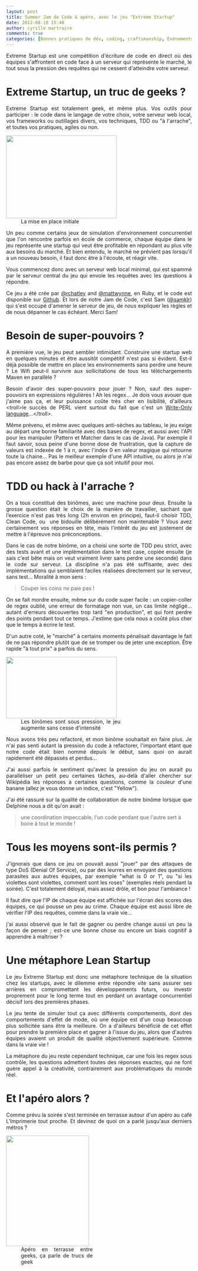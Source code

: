 ```yaml
---
layout: post
title: Summer Jam de Code & apéro, avec le jeu "Extreme Startup"
date: 2012-08-10 15:48
author: cyrille martraire
comments: true
categories: [Bonnes pratiques de dév, coding, craftsmanship, Evénements, Extreme, Extreme Startup, game, geek, kata, Programmation, regex, TDD, web, workshop]
---
```

<p style="text-align: justify;">Extreme Startup est une compétition d'écriture de code en direct où des équipes s'affrontent en code face à un serveur qui représente le marché, le tout sous la pression des requêtes qui ne cessent d'atteindre votre serveur.</p>

<h1 style="text-align: justify;">Extreme Startup, un truc de geeks ?</h1>
<p style="text-align: justify;">Extreme Startup est totalement geek, et même plus. Vos outils pour participer : le code dans le langage de votre choix, votre serveur web local, vos frameworks ou outillages divers, vos techniques, TDD ou "à l'arrache", et toutes vos pratiques, agiles ou non.</p>

<div class="mceTemp" style="text-align: justify;"><dl id="attachment_1136" class="wp-caption alignnone" style="width: 310px;"><dt class="wp-caption-dt"><a href="http://www.arolla.fr/blog/wp-content/uploads/2012/08/summer_jam_de_code1.jpg"><img class="size-medium wp-image-1136" title="summer_jam_de_code1" src="http://www.arolla.fr/blog/wp-content/uploads/2012/08/summer_jam_de_code1-300x225.jpg" alt="" width="300" height="225" /></a></dt><dd class="wp-caption-dd">La mise en place initiale</dd></dl></div>
<p style="text-align: justify;">Un peu comme certains jeux de simulation d'environnement concurrentiel que l'on rencontre parfois en école de commerce, chaque équipe dans le jeu représente une startup qui veut être profitable en répondant au plus vite aux besoins du marché. Et bien entendu, le marché ne prévient pas lorsqu'il a un nouveau besoin, il faut donc être à l'écoute, et réagir vite.</p>
<p style="text-align: justify;">Vous commencez donc avec un serveur web local minimal, qui est spammé par le serveur central du jeu qui envoie les requêtes avec les questions à répondre.</p>
<p style="text-align: justify;">Ce jeu a été crée par <a href="http://twitter.com/#!/rchatley">@rchatley</a> and <a href="http://twitter.com/#!/mattwynne">@mattwynne</a>, en Ruby, et le code est disponible sur <a href="https://github.com/jhannes/extreme_startup">Github</a>. Et lors de notre Jam de Code, c'est Sam (<a href="https://twitter.com/samklr/" target="_blank">@samklr</a>) qui s'est occupé d'amener le serveur de jeu, de nous expliquer les règles et de nous dépanner le cas échéant. Merci Sam!</p>

<h1 style="text-align: justify;">Besoin de super-pouvoirs ?</h1>
<p style="text-align: justify;">A première vue, le jeu peut sembler intimidant. Construire une startup web en quelques minutes et être aussitôt compétitif n'est pas si évident. Est-il déjà possible de mettre en place les environnements sans perdre une heure ? Le Wifi peut-il survivre aux sollicitations de tous les téléchargements Maven en parallèle ?</p>
<p style="text-align: justify;">Besoin d'avoir des super-pouvoirs pour jouer ? Non, sauf des super-pouvoirs en expressions régulières ! Ah les regex... Je dois vous avouer que j'aime pas ça, et leur puissance coûte très cher en lisibilité, d'ailleurs &lt;troll&gt;le succès de PERL vient surtout du fait que c'est un <a href="http://en.wikipedia.org/wiki/Write-only_language" target="_blank">Write-Only language</a>...&lt;/troll&gt;.</p>
<p style="text-align: justify;">Même prévenu, et même avec quelques anti-sèches au tableau, le jeu exige au départ une bonne familiarité avec des bases de regex, et aussi avec l'API pour les manipuler (Pattern et Matcher dans le cas de Java). Par exemple il faut savoir, sous peine d'une bonne dose de frustration, que la capture de valeurs est indexée de 1 à n, avec l'index 0 en valeur magique qui retourne toute la chaine... Pas le meilleur exemple d'une API intuitive, ou alors je n'ai pas encore assez de barbe pour que ça soit intuitif pour moi.</p>

<h1 style="text-align: justify;">TDD ou hack à l'arrache ?</h1>
<p style="text-align: justify;">On a tous constitué des binômes, avec une machine pour deux. Ensuite la grosse question était le choix de la manière de travailler, sachant que l’exercice n'est pas très long (2h environ en principe), faut-il choisir TDD, Clean Code, ou  une bidouille délibérément non maintenable ? Vous avez certainement vos réponses en tête, mais l'intérêt du jeu est justement de mettre à l'épreuve nos préconceptions.</p>
<p style="text-align: justify;">Dans le cas de notre binôme, on a choisi une sorte de TDD peu strict, avec des tests avant et une implémentation dans le test case, copiée ensuite (je sais c'est bête mais on veut vraiment livrer sans perdre une seconde) dans le code sur serveur. La discipline n'a pas été suffisante, avec des implémentations qui semblaient faciles réalisées directement sur le serveur, sans test... Moralité à mon sens :</p>

<blockquote>Couper les coins ne paie pas !</blockquote>
<p style="text-align: justify;">On se fait mordre ensuite, même sur du code super facile : un copier-coller de regex oublié, une erreur de formatage non vue, un cas limite négligé... autant d'erreurs découvertes trop tard "en production", et qui font perdre des points pendant tout ce temps. J'estime que cela nous a coûté plus cher que le temps à écrire le test.</p>
<p style="text-align: justify;">D'un autre coté, le "marché" à certains moments pénalisait davantage le fait de ne pas répondre plutôt que de se tromper ou de jeter une exception. Être rapide "à tout prix" a parfois du sens.</p>

<div class="mceTemp" style="text-align: justify;"><dl id="attachment_1144" class="wp-caption alignnone" style="width: 310px;"><dt class="wp-caption-dt"><a href="http://www.arolla.fr/blog/wp-content/uploads/2012/08/summer_jam_de_code2.jpg"><img class="size-medium wp-image-1144" title="summer_jam_de_code2" src="http://www.arolla.fr/blog/wp-content/uploads/2012/08/summer_jam_de_code2-300x167.jpg" alt="" width="300" height="167" /></a></dt><dd class="wp-caption-dd">Les binômes sont sous pression, le jeu augmente sans cesse d'intensité</dd></dl></div>
<p style="text-align: justify;">Nous avons très peu refactoré, et mon binôme souhaitait en faire plus. Je n'ai pas senti autant la pression du code à refactorer, l'important étant que notre code était bien nommé depuis le début, sans quoi on aurait rapidement été dépassés et perdus...</p>
<p style="text-align: justify;">J'ai aussi parfois le sentiment qu'avec la pression du jeu on aurait pu paralléliser un petit peu certaines tâches, au-delà d'aller chercher sur Wikipédia les réponses à certaines questions, comme la couleur d'une banane (allez je vous donne un indice, c'est "Yellow").</p>
<p style="text-align: justify;">J'ai été rassuré sur la qualité de collaboration de notre binôme lorsque que Delphine nous a dit qu'on avait :</p>

<blockquote>une coordination impeccable, l'un code pendant que l'autre sert à boire à tout le monde !</blockquote>
<h1 style="text-align: justify;">Tous les moyens sont-ils permis ?</h1>
<p style="text-align: justify;">J'ignorais que dans ce jeu on pouvait aussi "jouer" par des attaques de type DoS (Denial Of Service), ou par des leurres en envoyant des questions parasites aux autres équipes, par exemple "what is 0 or 1", ou "si les violettes sont violettes, comment sont les roses" (exemples réels pendant la soirée). C'est totalement déloyal, mais assez drôle, et bon pour l'ambiance !</p>
<p style="text-align: justify;">Il faut dire que l'IP de chaque équipe est affichée sur l'écran des scores des équipes, ce qui pousse un peu au crime. Chaque équipe est aussi libre de vérifier l'IP des requêtes, comme dans la vraie vie...</p>
<p style="text-align: justify;">j'ai aussi observé que le fait de gagner ou perdre change aussi un peu la façon de penser ; est-ce une bonne chose ou encore un biais cognitif à apprendre à maîtriser ?</p>

<h1 style="text-align: justify;">Une métaphore Lean Startup</h1>
<p style="text-align: justify;">Le jeu Extreme Startup est donc une métaphore technique de la situation chez les startups, avec le dilemme entre répondre vite sans assurer ses arrières en compromettant les développements futurs, ou investir proprement pour le long terme tout en perdant un avantage concurrentiel décisif lors des premières phases.</p>
<p style="text-align: justify;">Le jeu tente de simuler tout ça avec différents comportements, dont des comportements d'effet de mode, où une équipe est d'un coup beaucoup plus sollicitée sans être la meilleure. On a d'ailleurs bénéficié de cet effet pour prendre la première place et gagner à l'issue du jeu, alors que d'autres équipes avaient un produit de qualité objectivement supérieure. Comme dans la vraie vie !</p>
<p style="text-align: justify;">La métaphore du jeu reste cependant technique, car une fois les regex sous contrôle, les questions admettent toutes des réponses exactes, qui ne font guère appel à la créativité, contrairement aux problématiques du monde réel.</p>

<h1 style="text-align: justify;">Et l'apéro alors ?</h1>
<p style="text-align: justify;">Comme prévu la soirée s'est terminée en terrasse autour d'un apéro au café L'Imprimerie tout proche. Et devinez de quoi on a parlé jusqu'aux derniers métros ?</p>

<div class="mceTemp" style="text-align: justify;"><dl id="attachment_1143" class="wp-caption alignnone" style="width: 235px;"><dt class="wp-caption-dt"><a href="http://www.arolla.fr/blog/wp-content/uploads/2012/08/summer_jam_de_code_apero.jpg"><img class="size-medium wp-image-1143" title="summer_jam_de_code_apero" src="http://www.arolla.fr/blog/wp-content/uploads/2012/08/summer_jam_de_code_apero-225x300.jpg" alt="" width="225" height="300" /></a></dt><dd class="wp-caption-dd">Apéro en terrasse entre geeks, ça parle de trucs de geek</dd></dl></div>
